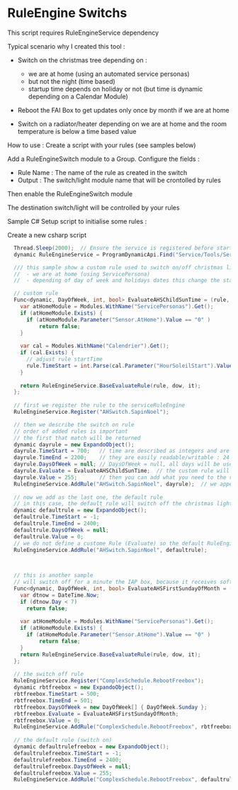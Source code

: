 # RuleEngine Switchs #

This script requires RuleEngineService dependency

Typical scenario why I created this tool :
- Switch on the christmas tree depending on : 
   - we are at home (using an automated service personas)
   - but not the night (time based)
   - startup time depends on holiday or not (but time is dynamic depending on a Calendar Module)

- Reboot the FAI Box to get updates only once by month if we are at home

- Switch on a radiator/heater depending on we are at home and the room temperature is below a time based value

How to use :
Create a script with your rules (see samples below)

Add a RuleEngineSwitch module to a Group.
Configure the fields :
- Rule Name : The name of the rule as created in the switch
- Output : The switch/light module name that will be crontolled by rules

Then enable the RuleEngineSwitch module

The destination switch/light will be controlled by your rules


Sample C# Setup script to initialise some rules :

Create a new csharp script

```csharp
  Thread.Sleep(2000);  // Ensure the service is registered before startup
  dynamic RuleEngineService = ProgramDynamicApi.Find("Service/Tools/ServiceRuleEngine/v1")("");

  /// this sample show a custom rule used to switch on/off christmas lights if :
  //  - we are at home (using ServicePersona)
  //  - depending of day of week and holidays dates this change the startup time

  // custom rule
  Func<dynamic, DayOfWeek, int, bool> EvaluateAHSChildSunTime = (rule, dow, it) => {
    var atHomeModule = Modules.WithName("ServicePersonas").Get();
    if (atHomeModule.Exists) {
      if (atHomeModule.Parameter("Sensor.AtHome").Value == "0" )
          return false;
    }
    
    var cal = Modules.WithName("Calendrier").Get();
  	if (cal.Exists) {
      // adjust rule startTime
      rule.TimeStart = int.Parse(cal.Parameter("HourSoleilStart").Value);
    }
    
    return RuleEngineService.BaseEvaluateRule(rule, dow, it);
  };
  
  // first we register the rule to the serviceRuleEngine
  RuleEngineService.Register("AHSwitch.SapinNoel");

  // then we describe the switch on rule
  // order of added rules is important
  // the first that match will be returned
  dynamic dayrule = new ExpandoObject();
  dayrule.TimeStart = 700;   // time are described as integers and are required if you use the default Rule (RuleEngineService.BaseEvaluateRule)
  dayrule.TimeEnd = 2200;    // they are easily readable/writable : 24 hours, 700 => 7h00, 2200 => 22h00
  dayrule.DaysOfWeek = null; // DaysOfWeek = null, all days will be used, samples with only some days : dayrule.DaysOfWeek = new DayOfWeek[] {DayOfWeek.Wednesday, DayOfWeek.Saturday, DayOfWeek.Sunday};
  dayrule.Evaluate = EvaluateAHSChildSunTime;  // the custom rule will ovveride the default rule
  dayrule.Value = 255;       // then you can add what you need to the rule : there we add a value that will be used to switch on the christmas lights.
  RuleEngineService.AddRule("AHSwitch.SapinNoel", dayrule);  // we append the rule to the RuleEngine, remember the order is important.
  
  // now we add as the last one, the default rule
  // in this case, the default rule will switch off the christmas lights
  dynamic defaultrule = new ExpandoObject();
  defaultrule.TimeStart = -1;
  defaultrule.TimeEnd = 2400;
  defaultrule.DaysOfWeek = null;
  defaultrule.Value = 0;
  // we do not define a custome Rule (Evaluate) so the default RuleEngineService.BaseEvaluateRule will be used
  RuleEngineService.AddRule("AHSwitch.SapinNoel", defaultrule);
  


  // this is another sample
  // will switch off for a minute the IAP box, because it receives software updates only when restarted
  Func<dynamic, DayOfWeek, int, bool> EvaluateAHSFirstSundayOfMonth = (rule, dow, it) => {
    var dtnow = DateTime.Now;
    if (dtnow.Day < 7)
      return false;
    
    var atHomeModule = Modules.WithName("ServicePersonas").Get();
    if (atHomeModule.Exists) {
      if (atHomeModule.Parameter("Sensor.AtHome").Value == "0" )
          return false;
    }
    return RuleEngineService.BaseEvaluateRule(rule, dow, it);
  };
  
  // the switch off rule
  RuleEngineService.Register("ComplexSchedule.RebootFreebox");
  dynamic rbtfreebox = new ExpandoObject();
  rbtfreebox.TimeStart = 500;
  rbtfreebox.TimeEnd = 501;
  rbtfreebox.DaysOfWeek = new DayOfWeek[] { DayOfWeek.Sunday };
  rbtfreebox.Evaluate = EvaluateAHSFirstSundayOfMonth;
  rbtfreebox.Value = 0;
  RuleEngineService.AddRule("ComplexSchedule.RebootFreebox", rbtfreebox);
  
  // the default rule (switch on)
  dynamic defaultrulefreebox = new ExpandoObject();
  defaultrulefreebox.TimeStart = -1;
  defaultrulefreebox.TimeEnd = 2400;
  defaultrulefreebox.DaysOfWeek = null;
  defaultrulefreebox.Value = 255;
  RuleEngineService.AddRule("ComplexSchedule.RebootFreebox", defaultrulefreebox);

```
